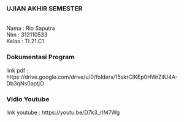 ### UJIAN AKHIR SEMESTER
<br>
Nama : Rio Saputra
<br>
Nim : 312110533
<br>
Kelas : TI.21.C1

### Dokumentasi Program
<p> link pdf :
https://drive.google.com/drive/u/0/folders/15skrCIKEp0HWrZilU4A-Db3qNs0aptjO
  
### Vidio Youtube
  <p> link youtube :
    https://youtu.be/D7k3_rlM7Wg

